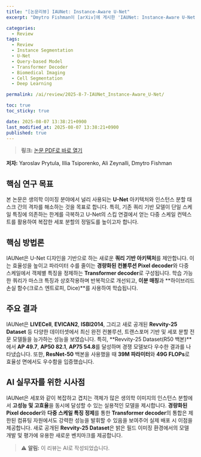 ```yaml
---
title: "[논문리뷰] IAUNet: Instance-Aware U-Net"
excerpt: "Dmytro Fishman이 [arXiv]에 게시한 'IAUNet: Instance-Aware U-Net' 논문에 대한 자세한 리뷰입니다."

categories:
  - Review
tags:
  - Review
  - Instance Segmentation
  - U-Net
  - Query-based Model
  - Transformer Decoder
  - Biomedical Imaging
  - Cell Segmentation
  - Deep Learning

permalink: /ai/review/2025-8-7-IAUNet_Instance-Aware_U-Net/

toc: true
toc_sticky: true

date: 2025-08-07 13:38:21+0900
last_modified_at: 2025-08-07 13:38:21+0900
published: true
---
```

> **링크:** [논문 PDF로 바로 열기](https://arxiv.org/abs/2508.01928)

**저자:** Yaroslav Prytula, Illia Tsiporenko, Ali Zeynalli, Dmytro Fishman



## 핵심 연구 목표
본 논문은 생의학 이미징 분야에서 널리 사용되는 **U-Net** 아키텍처와 인스턴스 분할 태스크 간의 격차를 해소하는 것을 목표로 합니다. 특히, 기존 쿼리 기반 모델이 단일 스케일 특징에 의존하는 한계를 극복하고 U-Net의 스킵 연결에서 얻는 다중 스케일 컨텍스트를 활용하여 복잡한 세포 분할의 정밀도를 높이고자 합니다.

## 핵심 방법론
IAUNet은 U-Net 디자인을 기반으로 하는 새로운 **쿼리 기반 아키텍처**를 제안합니다. 이는 효율성을 높이고 파라미터 수를 줄이는 **경량화된 컨볼루션 Pixel decoder**와 다중 스케일에서 객체별 특징을 정제하는 **Transformer decoder**로 구성됩니다. 학습 가능한 쿼리가 마스크 특징과 상호작용하며 반복적으로 개선되고, **이분 매칭**과 **하이브리드 손실 함수(크로스 엔트로피, Dice)**를 사용하여 학습됩니다.

## 주요 결과
IAUNet은 **LIVECell**, **EVICAN2**, **ISBI2014**, 그리고 새로 공개된 **Revvity-25 Dataset** 등 다양한 데이터셋에서 최신 완전 컨볼루션, 트랜스포머 기반 및 세포 분할 전문 모델들을 능가하는 성능을 보였습니다. 특히, **Revvity-25 Dataset(R50 백본)**에서 **AP 49.7**, **AP50 82.1**, **AP75 54.8**를 달성하며 경쟁 모델보다 우수한 결과를 나타냈습니다. 또한, **ResNet-50** 백본을 사용했을 때 **39M 파라미터**와 **49G FLOPs**로 효율성 면에서도 우수함을 입증했습니다.

## AI 실무자를 위한 시사점
IAUNet은 세포와 같이 복잡하고 겹치는 객체가 많은 생의학 이미지의 인스턴스 분할에서 **고성능 및 고효율**을 동시에 달성할 수 있는 실용적인 모델을 제시합니다. **경량화된 Pixel decoder**와 **다중 스케일 특징 정제**를 통한 **Transformer decoder**의 통합은 제한된 컴퓨팅 자원에서도 강력한 성능을 발휘할 수 있음을 보여주어 실제 배포 시 이점을 제공합니다. 새로 공개된 **Revvity-25 Dataset**은 밝은 필드 이미징 환경에서의 모델 개발 및 평가에 유용한 새로운 벤치마크를 제공합니다.

> ⚠️ **알림:** 이 리뷰는 AI로 작성되었습니다.